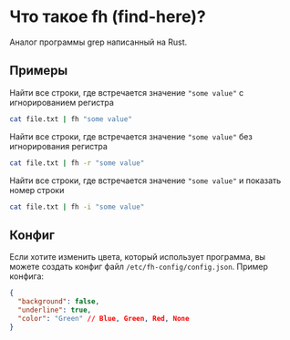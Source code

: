 # Что такое fh (find-here)?
Аналог программы grep написанный на Rust.

## Примеры
Найти все строки, где встречается значение `"some value"` с игнорированием регистра
```sh
cat file.txt | fh "some value"
```

Найти все строки, где встречается значение `"some value"` без игнорирования регистра
```sh
cat file.txt | fh -r "some value"
```

Найти все строки, где встречается значение `"some value"` и показать номер строки
```sh
cat file.txt | fh -i "some value"
```

## Конфиг
Если хотите изменить цвета, который использует программа, вы можете создать конфиг файл `/etc/fh-config/config.json`. Пример конфига:
```json
{
  "background": false,
  "underline": true,
  "color": "Green" // Blue, Green, Red, None
}
```
